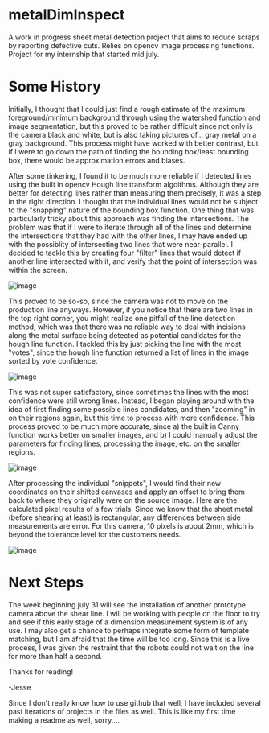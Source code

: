 # metalDimInspect

A work in progress sheet metal detection project that aims to reduce scraps by reporting defective cuts. Relies on opencv image processing functions. Project for my internship that started mid july. 


# Some History
Initially, I thought that I could just find a rough estimate of the maximum foreground/minimum background through using the watershed function and image segmentation, but this proved to be rather difficult since not only is the camera black and white, but is also taking pictures of... gray metal on a gray background. This process might have worked with better contrast, but if I were to go down the path of finding the bounding box/least bounding box, there would be approximation errors and biases. 

After some tinkering, I found it to be much more reliable if I detected lines using the built in opencv Hough line transform algoithms. Although they are better for detecting lines rather than measuring them precisely, it was a step in the right direction. I thought that the individual lines would not be subject to the "snapping" nature of the bounding box function. One thing that was particularly tricky about this approach was finding the intersections. The problem was that if I were to iterate through all of the lines and determine the intersections that they had with the other lines, I may have ended up with the possiblity of intersecting two lines that were near-parallel. I decided to tackle this by creating four "filter" lines that would detect if another line intersected with it, and verify that the point of intersection was within the screen. 

![image](https://github.com/cascino/metalDimInspect/assets/103715998/24e42d5e-d3ad-4aaf-9787-b35bc4b8c427)




This proved to be so-so, since the camera was not to move on the production line anyways. However, if you notice that there are two lines in the top right corner, you might realize one pitfall of the line detection method, which was that there was no reliable way to deal with incisions along the metal surface being detected as potential candidates for the hough line function. I tackled this by just picking the line with the most "votes", since the hough line function returned a list of lines in the image sorted by vote confidence. 

![image](https://github.com/cascino/metalDimInspect/assets/103715998/d98cc5e3-1eb0-47f0-9e8c-ccaf4e0e95f2)


This was not super satisfactory, since sometimes the lines with the most confidence were still wrong lines. Instead, I began playing around with the idea of first finding some possible lines candidates, and then "zooming" in on their regions again, but this time to process with more confidence. This process proved to be much more accurate, since a) the built in Canny function works better on smaller images, and b) I could manually adjust the parameters for finding lines, processing the image, etc. on the smaller regions. 

![image](https://github.com/cascino/metalDimInspect/assets/103715998/66b26d26-7dcf-44b5-ab38-8b713185e1dc)


After processing the individual "snippets", I would find their new coordinates on their shifted canvases and apply an offset to bring them back to where they originally were on the source image. Here are the calculated pixel results of a few trials. Since we know that the sheet metal (before shearing at least) is rectangular, any differences between side measurements are error. For this camera, 10 pixels is about 2mm, which is beyond the tolerance level for the customers needs. 

![image](https://github.com/cascino/metalDimInspect/assets/103715998/f49613a6-17b2-4a60-b809-10dbffd93649)



# Next Steps
The week beginning july 31 will see the installation of another prototype camera above the shear line. I will be working with people on the floor to try and see if this early stage of a dimension measurement system is of any use. I may also get a chance to perhaps integrate some form of template matching, but I am afraid that the time will be too long. Since this is a live process, I was given the restraint that the robots could not wait on the line for more than half a second.


Thanks for reading!

-Jesse




Since I don't really know how to use github that well, I have included several past iterations of projects in the files as well. This is like my first time making a readme as well, sorry.... 
